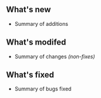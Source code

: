 ## What's new

* Summary of additions

## What's modifed

* Summary of changes _(non-fixes)_

## What's fixed

* Summary of bugs fixed
